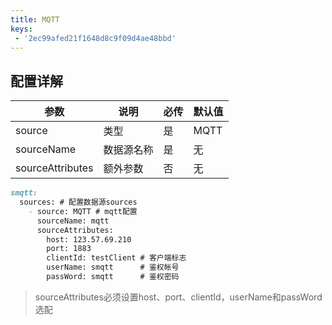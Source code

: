 ```yaml
---
title: MQTT
keys:
 - '2ec99afed21f1648d8c9f09d4ae48bbd'
---
```

## 配置详解

|  参数   | 说明  | 必传  |默认值  |
|  ----  | ----  |----  |----  |
| source  | 类型 |是 |MQTT  |
| sourceName| 数据源名称 | 是|无  |
| sourceAttributes| 额外参数 | 否|无  |

```markdown
smqtt:
  sources: # 配置数据源sources
    - source: MQTT # mqtt配置
      sourceName: mqtt
      sourceAttributes:
        host: 123.57.69.210
        port: 1883
        clientId: testClient # 客户端标志
        userName: smqtt      # 鉴权帐号
        passWord: smqtt		 # 鉴权密码
```

> sourceAttributes必须设置host、port、clientId，userName和passWord选配
